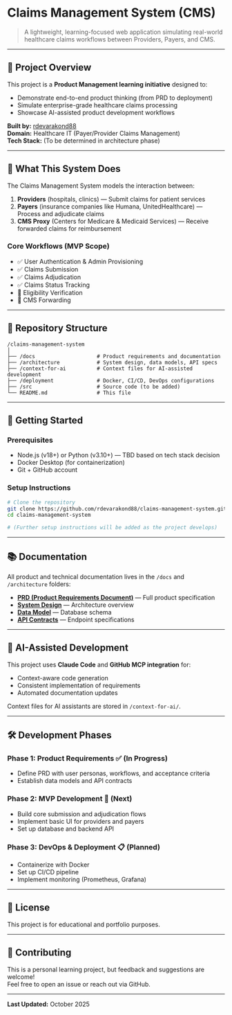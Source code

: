 # Claims Management System (CMS)

> A lightweight, learning-focused web application simulating real-world healthcare claims workflows between Providers, Payers, and CMS.

---

## 🎯 Project Overview

This project is a **Product Management learning initiative** designed to:
- Demonstrate end-to-end product thinking (from PRD to deployment)
- Simulate enterprise-grade healthcare claims processing
- Showcase AI-assisted product development workflows

**Built by:** [rdevarakond88](https://github.com/rdevarakond88)  
**Domain:** Healthcare IT (Payer/Provider Claims Management)  
**Tech Stack:** (To be determined in architecture phase)

---

## 🏥 What This System Does

The Claims Management System models the interaction between:

1. **Providers** (hospitals, clinics) — Submit claims for patient services
2. **Payers** (insurance companies like Humana, UnitedHealthcare) — Process and adjudicate claims
3. **CMS Proxy** (Centers for Medicare & Medicaid Services) — Receive forwarded claims for reimbursement

### Core Workflows (MVP Scope)
- ✅ User Authentication & Admin Provisioning
- ✅ Claims Submission
- ✅ Claims Adjudication
- ✅ Claims Status Tracking
- 🔄 Eligibility Verification
- 🔄 CMS Forwarding

---

## 📁 Repository Structure
```
/claims-management-system
│
├── /docs                    # Product requirements and documentation
├── /architecture            # System design, data models, API specs
├── /context-for-ai          # Context files for AI-assisted development
├── /deployment              # Docker, CI/CD, DevOps configurations
├── /src                     # Source code (to be added)
└── README.md                # This file
```

---

## 🚀 Getting Started

### Prerequisites
- Node.js (v18+) or Python (v3.10+) — TBD based on tech stack decision
- Docker Desktop (for containerization)
- Git + GitHub account

### Setup Instructions
```bash
# Clone the repository
git clone https://github.com/rdevarakond88/claims-management-system.git
cd claims-management-system

# (Further setup instructions will be added as the project develops)
```

---

## 📚 Documentation

All product and technical documentation lives in the `/docs` and `/architecture` folders:

- **[PRD (Product Requirements Document)](./docs/PRD.md)** — Full product specification
- **[System Design](./architecture/SYSTEM_DESIGN.md)** — Architecture overview
- **[Data Model](./architecture/DATA_MODEL.md)** — Database schema
- **[API Contracts](./architecture/API_CONTRACTS.md)** — Endpoint specifications

---

## 🧠 AI-Assisted Development

This project uses **Claude Code** and **GitHub MCP integration** for:
- Context-aware code generation
- Consistent implementation of requirements
- Automated documentation updates

Context files for AI assistants are stored in `/context-for-ai/`.

---

## 🛠️ Development Phases

### Phase 1: Product Requirements ✅ (In Progress)
- Define PRD with user personas, workflows, and acceptance criteria
- Establish data models and API contracts

### Phase 2: MVP Development 🔄 (Next)
- Build core submission and adjudication flows
- Implement basic UI for providers and payers
- Set up database and backend API

### Phase 3: DevOps & Deployment 📋 (Planned)
- Containerize with Docker
- Set up CI/CD pipeline
- Implement monitoring (Prometheus, Grafana)

---

## 📝 License

This project is for educational and portfolio purposes.

---

## 🤝 Contributing

This is a personal learning project, but feedback and suggestions are welcome!  
Feel free to open an issue or reach out via GitHub.

---

**Last Updated:** October 2025
